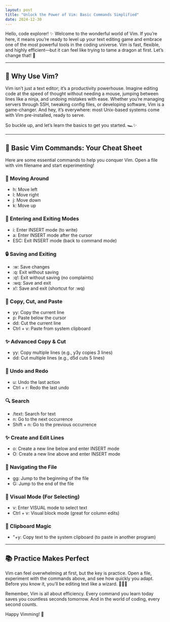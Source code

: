 ```yaml
---
layout: post
title: "Unlock the Power of Vim: Basic Commands Simplified"
date: 2024-12-30
---
```


Hello, code explorer! ✨ Welcome to the wonderful world of Vim. If you’re here, it means you’re ready to level up your text editing game and embrace one of the most powerful tools in the coding universe. Vim is fast, flexible, and highly efficient—but it can feel like trying to tame a dragon at first. Let’s change that! 🐉

---

## 🎨 Why Use Vim?

Vim isn’t just a text editor; it’s a productivity powerhouse. Imagine editing code at the speed of thought without needing a mouse, jumping between lines like a ninja, and undoing mistakes with ease. Whether you’re managing servers through SSH, tweaking config files, or developing software, Vim is a game-changer. And hey, it’s everywhere: most Unix-based systems come with Vim pre-installed, ready to serve.
 
So buckle up, and let’s learn the basics to get you started. 🏎✨
 
---


## 📝 Basic Vim Commands: Your Cheat Sheet

Here are some essential commands to help you conquer Vim. Open a file with vim filename and start experimenting!
### 🔄 Moving Around
* h: Move left
* l: Move right
* j: Move down
* k: Move up
### 🔧 Entering and Exiting Modes
* i: Enter INSERT mode (to write)
* a: Enter INSERT mode after the cursor
* ESC: Exit INSERT mode (back to command mode)
### 🔒 Saving and Exiting
* :w: Save changes
* :q: Exit without saving
* :q!: Exit without saving (no complaints)
* :wq: Save and exit
* x!: Save and exit (shortcut for :wq)
### 🔄 Copy, Cut, and Paste
* yy: Copy the current line
* p: Paste below the cursor
* dd: Cut the current line
* Ctrl + v: Paste from system clipboard
### ✨ Advanced Copy & Cut
* y<number>y: Copy multiple lines (e.g., y3y copies 3 lines)
* d<number>d: Cut multiple lines (e.g., d5d cuts 5 lines)
### 🔄 Undo and Redo
* u: Undo the last action
* Ctrl + r: Redo the last undo
### 🔍 Search
* /text: Search for text
* n: Go to the next occurrence
* Shift + n: Go to the previous occurrence
### ✨ Create and Edit Lines
* o: Create a new line below and enter INSERT mode
* O: Create a new line above and enter INSERT mode
### 🔄 Navigating the File
* gg: Jump to the beginning of the file
* G: Jump to the end of the file
### 🔮 Visual Mode (For Selecting)
* v: Enter VISUAL mode to select text
* Ctrl + v: Visual block mode (great for column edits)
### 🔧 Clipboard Magic
* \"+y: Copy text to the system clipboard (to paste in another program)

---

## 📚 Practice Makes Perfect
Vim can feel overwhelming at first, but the key is practice. Open a file, experiment with the commands above, and see how quickly you adapt. Before you know it, you’ll be editing text like a wizard. 🧙‍♂️✨

Remember, Vim is all about efficiency. Every command you learn today saves you countless seconds tomorrow. And in the world of coding, every second counts.

Happy Vimming! 🌌






